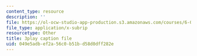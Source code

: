 ```yaml
---
content_type: resource
description: ''
file: https://ol-ocw-studio-app-production.s3.amazonaws.com/courses/6-042j-mathematics-for-computer-science-spring-2015/049e5adbef2a56c0b51bd58d0dff282e_VWIDwHCGJDQ.vtt
file_type: application/x-subrip
resourcetype: Other
title: 3play caption file
uid: 049e5adb-ef2a-56c0-b51b-d58d0dff282e
---
```

